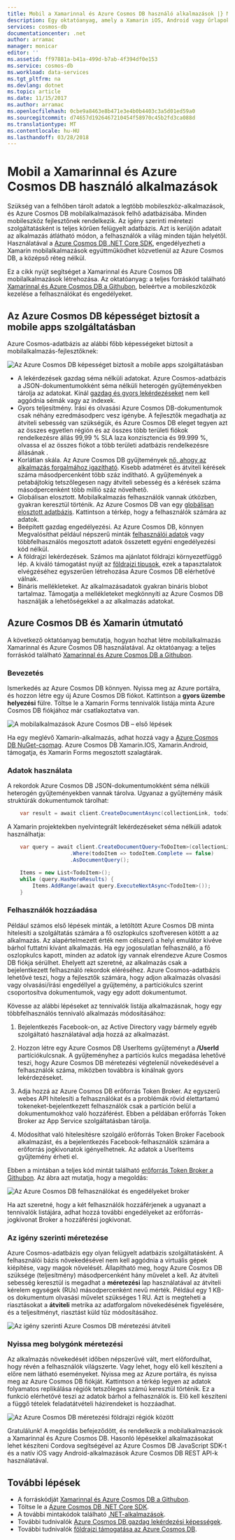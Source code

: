 ```yaml
---
title: Mobil a Xamarinnal és Azure Cosmos DB használó alkalmazások |} Microsoft Docs
description: Egy oktatóanyag, amely a Xamarin iOS, Android vagy űrlapok alkalmazás Azure Cosmos DB használatával. Azure Cosmos DB egy gyors, a bolygónk méretezés, a felhő adatbázis mobilalkalmazásokhoz.
services: cosmos-db
documentationcenter: .net
author: arramac
manager: monicar
editor: ''
ms.assetid: ff97881a-b41a-499d-b7ab-4f394df0e153
ms.service: cosmos-db
ms.workload: data-services
ms.tgt_pltfrm: na
ms.devlang: dotnet
ms.topic: article
ms.date: 11/15/2017
ms.author: arramac
ms.openlocfilehash: 0cbe9a8463e8b471e3e4b0b4403c3a5d01ed59a0
ms.sourcegitcommit: d74657d1926467210454f58970c45b2fd3ca088d
ms.translationtype: MT
ms.contentlocale: hu-HU
ms.lasthandoff: 03/28/2018
---
```

# <a name="build-mobile-applications-with-xamarin-and-azure-cosmos-db"></a>Mobil a Xamarinnal és Azure Cosmos DB használó alkalmazások

Szükség van a felhőben tárolt adatok a legtöbb mobileszköz-alkalmazások, és Azure Cosmos DB mobilalkalmazások felhő adatbázisába. Minden mobileszköz fejlesztőnek rendelkezik. Az igény szerinti méretezi szolgáltatásként is teljes körűen felügyelt adatbázis. Azt is kerüljön adatait az alkalmazás átlátható módon, a felhasználók a világ minden táján helyétől. Használatával a [Azure Cosmos DB .NET Core SDK](sql-api-sdk-dotnet-core.md), engedélyezheti a Xamarin mobilalkalmazások együttműködhet közvetlenül az Azure Cosmos DB, a középső réteg nélkül.

Ez a cikk nyújt segítséget a Xamarinnal és Azure Cosmos DB mobilalkalmazások létrehozása. Az oktatóanyag: a teljes forráskód található [Xamarinnal és Azure Cosmos DB a Githubon](https://github.com/Azure/azure-documentdb-dotnet/tree/master/samples/xamarin), beleértve a mobileszközök kezelése a felhasználókat és engedélyeket.

## <a name="azure-cosmos-db-capabilities-for-mobile-apps"></a>Az Azure Cosmos DB képességet biztosít a mobile apps szolgáltatásban
Azure Cosmos-adatbázis az alábbi főbb képességeket biztosít a mobilalkalmazás-fejlesztőknek:

![Az Azure Cosmos DB képességet biztosít a mobile apps szolgáltatásban](media/mobile-apps-with-xamarin/documentdb-for-mobile.png)

* A lekérdezések gazdag séma nélküli adatokat. Azure Cosmos-adatbázis a JSON-dokumentumokként séma nélküli heterogén gyűjteményekben tárolja az adatokat. Kínál [gazdag és gyors lekérdezéseket](sql-api-sql-query.md) nem kell aggódnia sémák vagy az indexek.
* Gyors teljesítmény. Írási és olvasási Azure Cosmos DB-dokumentumok csak néhány ezredmásodperc vesz igénybe. A fejlesztők megadhatja az átviteli sebesség van szükségük, és Azure Cosmos DB eleget tegyen azt az összes egyetlen régión és az összes több területi fiókok rendelkezésre állás 99,99 % SLA laza konzisztencia és 99.999 %, olvassa el az összes fiókot a több területi adatbázis rendelkezésre állásának .
* Korlátlan skála. Az Azure Cosmos DB gyűjtemények [nő, ahogy az alkalmazás forgalmához igazítható](partition-data.md). Kisebb adatméret és átviteli kérések száma másodpercenként több száz indítható. A gyűjtemények a petabájtokig tetszőlegesen nagy átviteli sebesség és a kérések száma másodpercenként több millió száz növelhető.
* Globálisan elosztott. Mobilalkalmazás felhasználók vannak útközben, gyakran keresztül történik. Az Azure Cosmos DB van egy [globálisan elosztott adatbázis](distribute-data-globally.md). Kattintson a térkép, hogy a felhasználók számára az adatok.
* Beépített gazdag engedélyezési. Az Azure Cosmos DB, könnyen Megvalósíthat például népszerű minták [felhasználói adatok](https://aka.ms/documentdb-xamarin-todouser) vagy többfelhasználós megosztott adatok összetett egyéni engedélyezési kód nélkül.
* A földrajzi lekérdezések. Számos ma ajánlatot földrajzi környezetfüggő lép. A kiváló támogatást nyújt az [földrajzi típusok](geospatial.md), ezek a tapasztalatok elvégzéséhez egyszerűen létrehozása Azure Cosmos DB elérhetővé válnak.
* Bináris mellékleteket. Az alkalmazásadatok gyakran bináris blobot tartalmaz. Támogatja a mellékleteket megkönnyíti az Azure Cosmos DB használják a lehetőségekkel a az alkalmazás adatokat.

## <a name="azure-cosmos-db-and-xamarin-tutorial"></a>Azure Cosmos DB és Xamarin útmutató
A következő oktatóanyag bemutatja, hogyan hozhat létre mobilalkalmazás Xamarinnal és Azure Cosmos DB használatával. Az oktatóanyag: a teljes forráskód található [Xamarinnal és Azure Cosmos DB a Githubon](https://github.com/Azure/azure-documentdb-dotnet/tree/master/samples/xamarin).

### <a name="get-started"></a>Bevezetés
Ismerkedés az Azure Cosmos DB könnyen. Nyissa meg az Azure portálra, és hozzon létre egy új Azure Cosmos DB fiókot. Kattintson a **gyors üzembe helyezési** fülre. Töltse le a Xamarin Forms tennivalók listája minta Azure Cosmos DB fiókjához már csatlakoztatva van. 

![A mobilalkalmazások Azure Cosmos DB – első lépések](media/mobile-apps-with-xamarin/cosmos-db-quickstart.png)

Ha egy meglévő Xamarin-alkalmazás, adhat hozzá vagy a [Azure Cosmos DB NuGet-csomag](sql-api-sdk-dotnet-core.md). Azure Cosmos DB Xamarin.IOS, Xamarin.Android, támogatja, és Xamarin Forms megosztott szalagtárak.

### <a name="work-with-data"></a>Adatok használata
A rekordok Azure Cosmos DB JSON-dokumentumokként séma nélküli heterogén gyűjteményekben vannak tárolva. Ugyanaz a gyűjtemény másik struktúrák dokumentumok tárolhat:

```cs
    var result = await client.CreateDocumentAsync(collectionLink, todoItem);
```

A Xamarin projektekben nyelvintegrált lekérdezéseket séma nélküli adatok használhatja:

```cs
    var query = await client.CreateDocumentQuery<ToDoItem>(collectionLink)
                    .Where(todoItem => todoItem.Complete == false)
                    .AsDocumentQuery();

    Items = new List<TodoItem>();
    while (query.HasMoreResults) {
        Items.AddRange(await query.ExecuteNextAsync<TodoItem>());
    }
```
### <a name="add-users"></a>Felhasználók hozzáadása
Például számos első lépések minták, a letöltött Azure Cosmos DB minta hitelesíti a szolgáltatás számára a fő oszlopkulcs szoftveresen kötött a az alkalmazás. Az alapértelmezett érték nem célszerű a helyi emulátor kivéve bárhol futtatni kívánt alkalmazás. Ha egy jogosulatlan felhasználó, a fő oszlopkulcs kapott, minden az adatok így vannak elrendezve Azure Cosmos DB fiókja sérülhet. Ehelyett azt szeretné, az alkalmazás csak a bejelentkezett felhasználó rekordok eléréséhez. Azure Cosmos-adatbázis lehetővé teszi, hogy a fejlesztők számára, hogy adjon alkalmazás olvasási vagy olvasási/írási engedéllyel a gyűjtemény, a partíciókulcs szerint csoportosítva dokumentumok, vagy egy adott dokumentumot. 

Kövesse az alábbi lépéseket az tennivalók listája alkalmazásnak, hogy egy többfelhasználós tennivaló alkalmazás módosításához: 

  1. Bejelentkezés Facebook-on, az Active Directory vagy bármely egyéb szolgáltató használatával adja hozzá az alkalmazást.

  2. Hozzon létre egy Azure Cosmos DB UserItems gyűjteményt a **/UserId** partíciókulcsnak. A gyűjteményhez a partíciós kulcs megadása lehetővé teszi, hogy Azure Cosmos DB méretezési végtelenül növekedésével a felhasználók száma, miközben továbbra is kínálnak gyors lekérdezéseket.

  3. Adja hozzá az Azure Cosmos DB erőforrás Token Broker. Az egyszerű webes API hitelesíti a felhasználókat és a problémák rövid élettartamú tokeneket-bejelentkezett felhasználók csak a partíción belül a dokumentumokhoz való hozzáférést. Ebben a példában erőforrás Token Broker az App Service szolgáltatásban tárolja.

  4. Módosíthat való hitelesítésre szolgáló erőforrás Token Broker Facebook alkalmazást, és a bejelentkezés Facebook-felhasználók számára a erőforrás jogkivonatok igényelhetnek. Az adatok a UserItems gyűjtemény érheti el.  

Ebben a mintában a teljes kód mintát található [erőforrás Token Broker a Githubon](http://aka.ms/documentdb-xamarin-todouser). Az ábra azt mutatja, hogy a megoldás:

![Az Azure Cosmos DB felhasználókat és engedélyeket broker](media/mobile-apps-with-xamarin/documentdb-resource-token-broker.png)

Ha azt szeretné, hogy a két felhasználók hozzáférjenek a ugyanazt a tennivalók listájára, adhat hozzá további engedélyeket az erőforrás-jogkivonat Broker a hozzáférési jogkivonat.

### <a name="scale-on-demand"></a>Az igény szerinti méretezése
Azure Cosmos-adatbázis egy olyan felügyelt adatbázis szolgáltatásként. A felhasználói bázis növekedésével nem kell aggódnia a virtuális gépek kiépítése, vagy magok növelését. Állapítható meg, hogy Azure Cosmos DB szüksége (teljesítmény) másodpercenként hány művelet a kell. Az átviteli sebesség keresztül is megadhat a **méretezési** lap használatával az átviteli kérelem egységek (RUs) másodpercenként nevű mérték. Például egy 1 KB-os dokumentum olvasási művelet szükséges 1 RU. Azt is megteheti a riasztásokat a **átviteli** metrika az adatforgalom növekedésének figyelésére, és a teljesítményt, riasztást küld tűz módosításához.

![Az igény szerinti Azure Cosmos DB méretezési átviteli](media/mobile-apps-with-xamarin/cosmos-db-xamarin-scale.png)

### <a name="go-planet-scale"></a>Nyissa meg bolygónk méretezési
Az alkalmazás növekedését időben népszerűvé vált, mert előfordulhat, hogy révén a felhasználók világszerte. Vagy lehet, hogy elő kell készíteni a előre nem látható eseményeket. Nyissa meg az Azure portálra, és nyissa meg az Azure Cosmos DB fiókját. Kattintson a térkép legyen az adatok folyamatos replikálása régiók tetszőleges számú keresztül történik. Ez a funkció elérhetővé teszi az adatok bárhol a felhasználók is. Elő kell készíteni a függő tételek feladatátvételi házirendeket is hozzáadhat.

![Az Azure Cosmos DB méretezési földrajzi régiók között](media/mobile-apps-with-xamarin/cosmos-db-xamarin-replicate.png)

Gratulálunk! A megoldás befejeződött, és rendelkezik a mobilalkalmazások a Xamarinnal és Azure Cosmos DB. Hasonló lépésekkel alkalmazásokat lehet készíteni Cordova segítségével az Azure Cosmos DB JavaScript SDK-t és a natív iOS vagy Android-alkalmazások Azure Cosmos DB REST API-k használatával.

## <a name="next-steps"></a>További lépések
* A forráskódját [Xamarinnal és Azure Cosmos DB a Githubon](https://github.com/Azure/azure-documentdb-dotnet/tree/master/samples/xamarin).
* Töltse le a [Azure Cosmos DB .NET Core SDK](sql-api-sdk-dotnet-core.md).
* A további mintakódok található [.NET-alkalmazások](sql-api-dotnet-samples.md).
* További tudnivalók [Azure Cosmos DB gazdag lekérdezési képességek](sql-api-sql-query.md).
* További tudnivalók [földrajzi támogatása az Azure Cosmos DB](geospatial.md).



